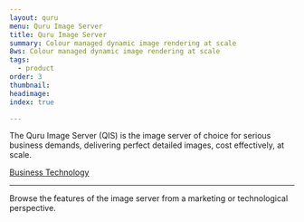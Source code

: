 ```yaml
---
layout: quru
menu: Quru Image Server
title: Quru Image Server
summary: Colour managed dynamic image rendering at scale
8ws: Colour managed dynamic image rendering at scale
tags:
  - product
order: 3
thumbnail:
headimage:
index: true

---
```


The Quru Image Server (QIS) is the image server of choice for serious business demands, delivering perfect detailed images, cost effectively, at scale.

  <div class="grid clearfix">
    <a href="/products/qisforbusiness.html" class="qis_type" id="qis_for_business"> Business </a>
    <a href="/products/qistechnology.html" class="qis_type" id="qis_technology"> Technology </a>
  </div>

-----

Browse the features of the image server from a marketing or technological perspective.
